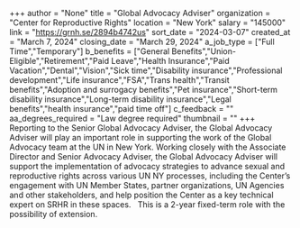+++
author = "None"
title = "Global Advocacy Adviser"
organization = "Center for Reproductive Rights"
location = "New York"
salary = "145000"
link = "https://grnh.se/2894b4742us"
sort_date = "2024-03-07"
created_at = "March 7, 2024"
closing_date = "March 29, 2024"
a_job_type = ["Full Time","Temporary"]
b_benefits = ["General Benefits","Union-Eligible","Retirement","Paid Leave","Health Insurance","Paid Vacation","Dental","Vision","Sick time","Disability insurance","Professional development","Life insurance","FSA","Trans health","Transit benefits","Adoption and surrogacy benefits","Pet insurance","Short-term disability insurance","Long-term disability insurance","Legal benefits","health insurance","paid time off"]
c_feedback = ""
aa_degrees_required = "Law degree required"
thumbnail = ""
+++
Reporting to the Senior Global Advocacy Adviser, the Global Advocacy Adviser will play an important role in supporting the work of the Global Advocacy team at the UN in New York. Working closely with the Associate Director and Senior Advocacy Adviser, the Global Advocacy Adviser will support the implementation of advocacy strategies to advance sexual and reproductive rights across various UN NY processes, including the Center’s engagement with UN Member States, partner organizations, UN Agencies and other stakeholders, and help position the Center as a key technical expert on SRHR in these spaces.   This is a 2-year fixed-term role with the possibility of extension.